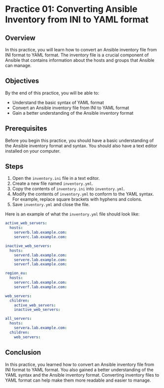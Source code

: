 # Practice 01: Converting Ansible Inventory from INI to YAML format

## Overview

In this practice, you will learn how to convert an Ansible inventory file from INI format to YAML format. The inventory file is a crucial component of Ansible that contains information about the hosts and groups that Ansible can manage. 

## Objectives

By the end of this practice, you will be able to:

- Understand the basic syntax of YAML format
- Convert an Ansible inventory file from INI to YAML format
- Gain a better understanding of the Ansible inventory format

## Prerequisites

Before you begin this practice, you should have a basic understanding of the Ansible inventory format and syntax. You should also have a text editor installed on your computer.

## Steps

1. Open the `inventory.ini` file in a text editor.
2. Create a new file named `inventory.yml`.
3. Copy the contents of `inventory.ini` into `inventory.yml`.
4. Modify the contents of `inventory.yml` to conform to the YAML syntax. For example, replace square brackets with hyphens and colons.
5. Save `inventory.yml` and close the file.

Here is an example of what the `inventory.yml` file should look like:

```yaml
active_web_servers:
  hosts:
    serverb.lab.example.com:
    serverc.lab.example.com:

inactive_web_servers:
  hosts:
    serverd.lab.example.com:
    servere.lab.example.com:
    serverf.lab.example.com:

region_eu:
  hosts:
    serverc.lab.example.com:
    serverf.lab.example.com:

web_servers:
  children:
    active_web_servers:
    inactive_web_servers:

all_servers:
  hosts:
    servera.lab.example.com:
  children:
    web_servers:
```

## Conclusion

In this practice, you learned how to convert an Ansible inventory file from INI format to YAML format. You also gained a better understanding of the YAML syntax and the Ansible inventory format. Converting inventory files to YAML format can help make them more readable and easier to manage.

